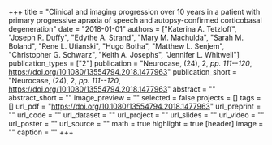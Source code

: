 +++
title = "Clinical and imaging progression over 10 years in a patient with primary progressive apraxia of speech and autopsy-confirmed corticobasal degeneration"
date = "2018-01-01"
authors = ["Katerina A. Tetzloff", "Joseph R. Duffy", "Edythe A. Strand", "Mary M. Machulda", "Sarah M. Boland", "Rene L. Utianski", "Hugo Botha", "Matthew L. Senjem", "Christopher G. Schwarz", "Keith A. Josephs", "Jennifer L. Whitwell"]
publication_types = ["2"]
publication = "Neurocase, (24), 2, _pp. 111--120_, https://doi.org/10.1080/13554794.2018.1477963"
publication_short = "Neurocase, (24), 2, _pp. 111--120_, https://doi.org/10.1080/13554794.2018.1477963"
abstract = ""
abstract_short = ""
image_preview = ""
selected = false
projects = []
tags = []
url_pdf = "https://doi.org/10.1080/13554794.2018.1477963"
url_preprint = ""
url_code = ""
url_dataset = ""
url_project = ""
url_slides = ""
url_video = ""
url_poster = ""
url_source = ""
math = true
highlight = true
[header]
image = ""
caption = ""
+++
